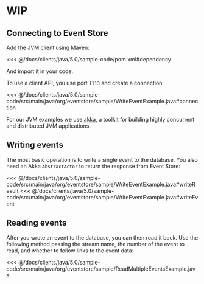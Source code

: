 # WIP

## Connecting to Event Store

[Add the JVM client](https://github.com/EventStore/EventStore.JVM#setup) using Maven:

<<< @/docs/clients/java/5.0/sample-code/pom.xml#dependency

And import it in your code.

To use a client API, you use port `1113` and create a connection:

<<< @/docs/clients/java/5.0/sample-code/src/main/java/org/eventstore/sample/WriteEventExample.java#connection

For our JVM examples we use [akka](https://akka.io), a toolkit for building highly concurrent and distributed JVM applications.

## Writing events

The most basic operation is to write a single event to the database.
 You also need an Akka `AbstractActor` to return the response from Event Store:

<<< @/docs/clients/java/5.0/sample-code/src/main/java/org/eventstore/sample/WriteEventExample.java#writeResult
<<< @/docs/clients/java/5.0/sample-code/src/main/java/org/eventstore/sample/WriteEventExample.java#writeEvent

## Reading events

After you wrote an event to the database, you can then read it back. Use the following method passing the stream name, the number of the event to read, and whether to follow links to the event data:

<<< @/docs/clients/java/5.0/sample-code/src/main/java/org/eventstore/sample/ReadMultipleEventsExample.java
